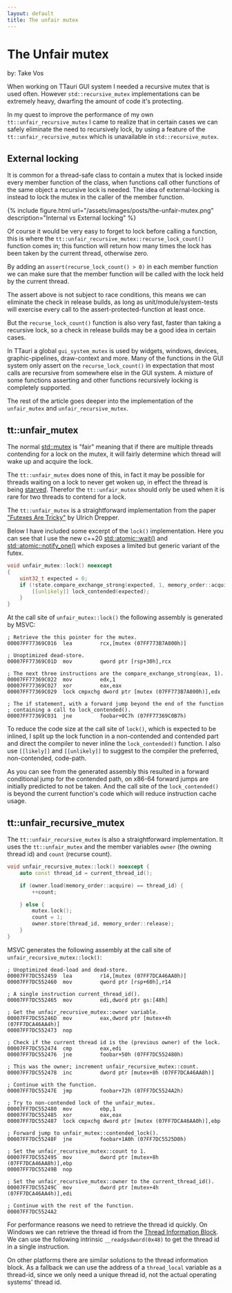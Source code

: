 ```yaml
---
layout: default
title: The unfair mutex
---
```


The Unfair mutex
================
by: Take Vos

When working on TTauri GUI system I needed a recursive mutex that is used often.
However `std::recursive_mutex` implementations can be extremely heavy, dwarfing
the amount of code it's protecting.

In my quest to improve the performance of my own `tt::unfair_recursive_mutex`
I came to realize that in certain cases we can safely eliminate the need to
recursively lock, by using a feature of the `tt::unfair_recursive_mutex`
which is unavailable in `std::recursive_mutex`.

External locking
----------------
It is common for a thread-safe class to contain a mutex that is locked inside every
member function of the class, when functions call other functions of the same object
a recursive lock is needed. The idea of external-locking is instead to lock the mutex
in the caller of the member function.

{% include figure.html url="/assets/images/posts/the-unfair-mutex.png" description="Internal vs External locking" %}

Of course it would be very easy to forget to lock before calling a function, this is where
the `tt::unfair_recursive_mutex::recurse_lock_count()` function comes in; this function
will return how many times the lock has been taken by the current thread, otherwise zero.

By adding an `assert(recurse_lock_count() > 0)` in
each member function we can make sure that the member function will be called with the
lock held by the current thread.

The assert above is not subject to race conditions, this means we can eliminate the
check in release builds, as long as unit/module/system-tests will exercise every call to the
assert-protected-function at least once.

But the `recurse_lock_count()` function is also very fast, faster than taking a recursive
lock, so a check in release builds may be a good idea in certain cases.

In TTauri a global `gui_system_mutex` is used by widgets, windows, devices, graphic-pipelines,
draw-context and more. Many of the functions in the GUI system only assert on the
`recurse_lock_count()` in expectation that most calls are recursive from somewhere else
in the GUI system. A mixture of some functions asserting and other functions recursively
locking is completely supported.

The rest of the article goes deeper into the implementation of the `unfair_mutex` and
`unfair_recursive_mutex`.

tt::unfair\_mutex
-----------------
The normal [std::mutex] is "fair" meaning that if there are multiple threads
contending for a lock on the mutex, it will fairly determine which thread will
wake up and acquire the lock.

The `tt::unfair_mutex` does none of this, in fact it may be possible for threads
waiting on a lock to never get woken up, in effect the thread is being [starved].
Therefor the `tt::unfair_mutex` should only be used when it is rare for two
threads to contend for a lock.

The `tt::unfair_mutex` is a straightforward implementation from the paper
["Futexes Are Tricky"] by Ulrich Drepper.

Below I have included some excerpt of the `lock()` implementation.
Here you can see that I use the new c++20 [std::atomic::wait()] and [std::atomic::notify_one()]
which exposes a limited but generic variant of the futex.

```c++
void unfair_mutex::lock() noexcept
{
    uint32_t expected = 0;
    if (!state.compare_exchange_strong(expected, 1, memory_order::acquire)) {
        [[unlikely]] lock_contended(expected);
    }
}
```

At the call site of `unfair_mutex::lock()` the following assembly is generated by MSVC:

```
; Retrieve the this pointer for the mutex.
00007FF77369C016  lea         rcx,[mutex (07FF773B7A800h)]

; Unoptimized dead-store.
00007FF77369C01D  mov         qword ptr [rsp+30h],rcx

; The next three instructions are the compare_exchange_strong(eax, 1).
00007FF77369C022  mov         edx,1  
00007FF77369C027  xor         eax,eax  
00007FF77369C029  lock cmpxchg dword ptr [mutex (07FF773B7A800h)],edx

; The if statement, with a forward jump beyond the end of the function
; containing a call to lock_contended().
00007FF77369C031  jne         foobar+0C7h (07FF77369C0B7h)
```

To reduce the code size at the call site of `lock()`, which is expected to be inlined,
I split up the lock function in a non-contended and contended part and direct
the compiler to never inline the `lock_contended()` function.
I also use `[[likely]]` and `[[unlikely]]` to suggest to the compiler the preferred,
non-contended, code-path.

As you can see from the generated assembly this resulted in a forward conditional jump
for the contended path, on x86-64 forward jumps are initially predicted to not be taken.
And the call site of the `lock_contended()` is beyond the current function's code which
will reduce instruction cache usage.

[std::mutex]: https://en.cppreference.com/w/cpp/thread/mutex
[std::atomic::wait()]: https://en.cppreference.com/w/cpp/atomic/atomic/wait
[std::atomic::notify_one()]: https://en.cppreference.com/w/cpp/atomic/atomic/notify_one
[starved]: https://en.wikipedia.org/wiki/Starvation_(computer_science)
["Futexes Are Tricky"]: https://www.akkadia.org/drepper/futex.pdf

tt::unfair\_recursive\_mutex
----------------------------
The `tt::unfair_recursive_mutex` is also a straightforward implementation.
It uses the `tt::unfair_mutex` and the member variables `owner` (the owning thread id)
and `count` (recurse count).

```c++
void unfair_recursive_mutex::lock() noexcept {
    auto const thread_id = current_thread_id();

    if (owner.load(memory_order::acquire) == thread_id) {
        ++count;

    } else {
        mutex.lock();
        count = 1;
        owner.store(thread_id, memory_order::release);
    }
}
```

MSVC generates the following assembly at the call site of
`unfair_recursive_mutex::lock()`:

```
; Unoptimized dead-load and dead-store.
00007FF7DC552459  lea         r14,[mutex (07FF7DCA46AA0h)]  
00007FF7DC552460  mov         qword ptr [rsp+60h],r14

; A single instruction current_thread_id().
00007FF7DC552465  mov         edi,dword ptr gs:[48h]

; Get the unfair_recursive_mutex::owner variable.
00007FF7DC55246D  mov         eax,dword ptr [mutex+4h (07FF7DCA46AA4h)]  
00007FF7DC552473  nop 

; Check if the current thread id is the (previous owner) of the lock.
00007FF7DC552474  cmp         eax,edi  
00007FF7DC552476  jne         foobar+50h (07FF7DC552480h)

; This was the owner; increment unfair_recursive_mutex::count.
00007FF7DC552478  inc         dword ptr [mutex+8h (07FF7DCA46AA8h)]

; Continue with the function.
00007FF7DC55247E  jmp         foobar+72h (07FF7DC5524A2h)

; Try to non-contended lock of the unfair_mutex.
00007FF7DC552480  mov         ebp,1  
00007FF7DC552485  xor         eax,eax  
00007FF7DC552487  lock cmpxchg dword ptr [mutex (07FF7DCA46AA0h)],ebp

; Forward jump to unfair_mutex::contended_lock().
00007FF7DC55248F  jne         foobar+1A0h (07FF7DC5525D0h)

; Set the unfair_recursive_mutex::count to 1.
00007FF7DC552495  mov         dword ptr [mutex+8h (07FF7DCA46AA8h)],ebp  
00007FF7DC55249B  nop

; Set the unfair_recursive_mutex::owner to the current_thread_id().
00007FF7DC55249C  mov         dword ptr [mutex+4h (07FF7DCA46AA4h)],edi  

; Continue with the rest of the function.
00007FF7DC5524A2
```

For performance reasons we need to retrieve the thread id quickly.
On Windows we can retrieve the thread id from the [Thread Information Block].
We can use the following intrinsic `__readgsdword(0x48)` to get the thread id in a single instruction.

On other platforms there are similar solutions to the thread information block.
As a fallback we can use the address of a `thread_local` variable as a thread-id,
since we only need a unique thread id, not the actual operating systems' thread id.

[Thread Information Block]: https://en.wikipedia.org/wiki/Win32_Thread_Information_Block
